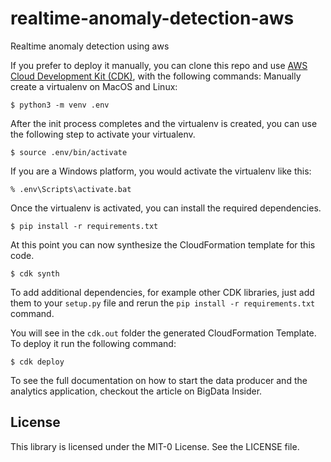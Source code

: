 # realtime-anomaly-detection-aws

Realtime anomaly detection using aws

If you prefer to deploy it manually, you can clone this repo and use [AWS Cloud Development Kit (CDK)](https://aws.amazon.com/cdk/), with the following commands:
Manually create a virtualenv on MacOS and Linux:

```
$ python3 -m venv .env
```

After the init process completes and the virtualenv is created, you can use the following
step to activate your virtualenv.

```
$ source .env/bin/activate
```

If you are a Windows platform, you would activate the virtualenv like this:

```
% .env\Scripts\activate.bat
```

Once the virtualenv is activated, you can install the required dependencies.

```
$ pip install -r requirements.txt
```

At this point you can now synthesize the CloudFormation template for this code.

```
$ cdk synth
```

To add additional dependencies, for example other CDK libraries, just add
them to your `setup.py` file and rerun the `pip install -r requirements.txt`
command.

You will see in the `cdk.out` folder the generated CloudFormation Template. To deploy it run the following command:

```
$ cdk deploy
```

To see the full documentation on how to start the data producer and the analytics application, checkout the article on BigData Insider.

## License

This library is licensed under the MIT-0 License. See the LICENSE file.
